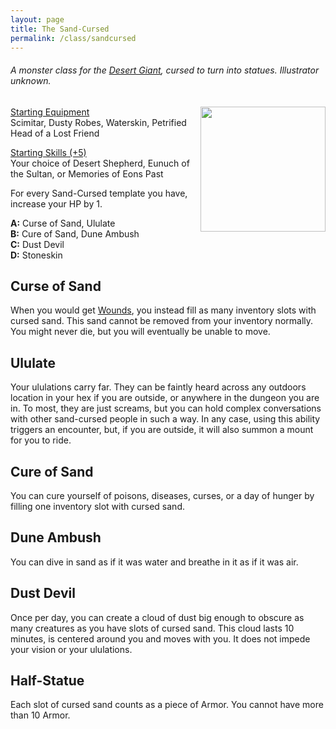 ```yaml
---
layout: page
title: The Sand-Cursed
permalink: /class/sandcursed
---
```


###### A monster class for the [Desert Giant](/monsters/giant-desert), cursed to turn into statues. Illustrator unknown.

<img align="right" width=200px  src="https://static.wikia.nocookie.net/forgottenrealms/images/c/c5/Bedine_rogue.png">

<ins>Starting Equipment</ins><br>
Scimitar, Dusty Robes, Waterskin, Petrified Head of a Lost Friend

<ins>Starting Skills (+5)</ins><br>
Your choice of Desert Shepherd, Eunuch of the Sultan, or Memories of Eons Past

For every Sand-Cursed template you have, increase your HP by 1.

**A:** Curse of Sand, Ululate<br>
**B:** Cure of Sand, Dune Ambush<br>
**C:** Dust Devil<br>
**D:** Stoneskin<br>

## Curse of Sand
When you would get [Wounds](/2020/11/09/base-rules/#dying--healing), you instead fill as many inventory slots with cursed sand. This sand cannot be removed from your inventory normally. You might never die, but you will eventually be unable to move.

## Ululate
Your ululations carry far. They can be faintly heard across any outdoors location in your hex if you are outside, or anywhere in the dungeon you are in. To most, they are just screams, but you can hold complex conversations with other sand-cursed people in such a way. In any case, using this ability triggers an encounter, but, if you are outside, it will also summon a mount for you to ride.

## Cure of Sand
You can cure yourself of poisons, diseases, curses, or a day of hunger by filling one inventory slot with cursed sand.

## Dune Ambush
You can dive in sand as if it was water and breathe in it as if it was air.

## Dust Devil
Once per day, you can create a cloud of dust big enough to obscure as many creatures as you have slots of cursed sand. This cloud lasts 10 minutes, is centered around you and moves with you. It does not impede your vision or your ululations.

## Half-Statue
Each slot of cursed sand counts as a piece of Armor. You cannot have more than 10 Armor.



